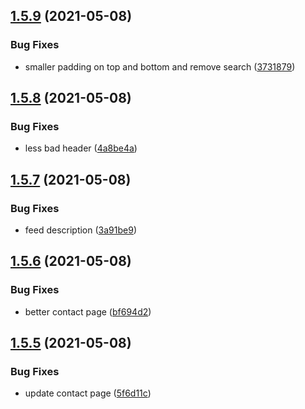 ## [1.5.9](https://github.com/dds/bosabosa.org/compare/v1.5.8...v1.5.9) (2021-05-08)


### Bug Fixes

* smaller padding on top and bottom and remove search ([3731879](https://github.com/dds/bosabosa.org/commit/3731879e8c38e1ede25171926e76136e9b34ed02))



## [1.5.8](https://github.com/dds/bosabosa.org/compare/v1.5.7...v1.5.8) (2021-05-08)


### Bug Fixes

* less bad header ([4a8be4a](https://github.com/dds/bosabosa.org/commit/4a8be4ae6faa4a28470275f30d5a85d293133ee2))



## [1.5.7](https://github.com/dds/bosabosa.org/compare/v1.5.6...v1.5.7) (2021-05-08)


### Bug Fixes

* feed description ([3a91be9](https://github.com/dds/bosabosa.org/commit/3a91be9743adf329ef85f84697d52cace9fae6a7))



## [1.5.6](https://github.com/dds/bosabosa.org/compare/v1.5.5...v1.5.6) (2021-05-08)


### Bug Fixes

* better contact page ([bf694d2](https://github.com/dds/bosabosa.org/commit/bf694d273fbdfd40da236ed4aad04c46376ddd35))



## [1.5.5](https://github.com/dds/bosabosa.org/compare/v1.5.4...v1.5.5) (2021-05-08)


### Bug Fixes

* update contact page ([5f6d11c](https://github.com/dds/bosabosa.org/commit/5f6d11c5ccb6b75962f1c36af3ad1b83bfaa1083))



